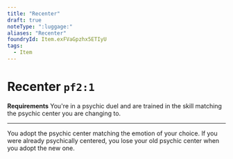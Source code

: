 ```yaml
---
title: "Recenter"
draft: true
noteType: ":luggage:"
aliases: "Recenter"
foundryId: Item.exFVaGpzhx5ETIyU
tags:
  - Item
---
```


# Recenter `pf2:1`

**Requirements** You're in a psychic duel and are trained in the skill matching the psychic center you are changing to.

* * *

You adopt the psychic center matching the emotion of your choice. If you were already psychically centered, you lose your old psychic center when you adopt the new one.
